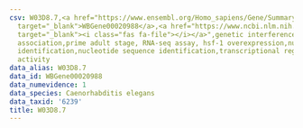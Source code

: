 ```yaml
---
csv: W03D8.7,<a href="https://www.ensembl.org/Homo_sapiens/Gene/Summary?db=core;g=WBGene00020988"
  target="_blank">WBGene00020988</a>,<a href="https://www.ncbi.nlm.nih.gov/pubmed/30894454"
  target="_blank"><i class="fas fa-file"></i></a>",genetic interference,functional
  association,prime adult stage, RNA-seq assay, hsf-1 overexpression,nucleotide sequence
  identification,nucleotide sequence identification,transcriptional regulation,down-regulates
  activity
data_alias: W03D8.7
data_id: WBGene00020988
data_numevidence: 1
data_species: Caenorhabditis elegans
data_taxid: '6239'
title: W03D8.7
---
```

